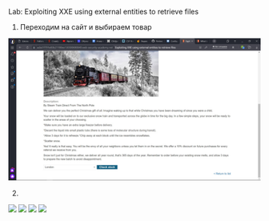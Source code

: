  Lab: Exploiting XXE using external entities to retrieve files
 
 1) Переходим на сайт и выбираем товар
 
 ![](0000.jpg)
 
 2) 
 
 ![](0001.jpg)
 ![](0002.jpg)
 ![](0003.jpg)
 ![](0004.jpg)
